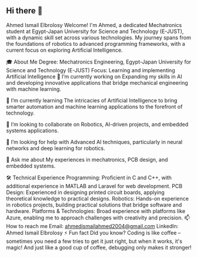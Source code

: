## Hi there 👋

Ahmed Ismail Elbrolosy
Welcome! I'm Ahmed, a dedicated Mechatronics student at Egypt-Japan University for Science and Technology (E-JUST), with a dynamic skill set across various technologies. My journey spans from the foundations of robotics to advanced programming frameworks, with a current focus on exploring Artificial Intelligence.

🎓 About Me
Degree: Mechatronics Engineering, Egypt-Japan University for Science and Technology (E-JUST)
Focus: Learning and implementing Artificial Intelligence
🔭 I’m currently working on
Expanding my skills in AI and developing innovative applications that bridge mechanical engineering with machine learning.

🌱 I’m currently learning
The intricacies of Artificial Intelligence to bring smarter automation and machine learning applications to the forefront of technology.

👯 I’m looking to collaborate on
Robotics, AI-driven projects, and embedded systems applications.

🤔 I’m looking for help with
Advanced AI techniques, particularly in neural networks and deep learning for robotics.

💬 Ask me about
My experiences in mechatronics, PCB design, and embedded systems.

🛠 Technical Experience
Programming: Proficient in C and C++, with additional experience in MATLAB and Laravel for web development.
PCB Design: Experienced in designing printed circuit boards, applying theoretical knowledge to practical designs.
Robotics: Hands-on experience in robotics projects, building practical solutions that bridge software and hardware.
Platforms & Technologies: Broad experience with platforms like Azure, enabling me to approach challenges with creativity and precision.
📫 How to reach me
Email: ahmedismailahmed2004@gmail.com
LinkedIn: Ahmed Ismail Elbrolosy
⚡ Fun fact
Did you know? Coding is like coffee – sometimes you need a few tries to get it just right, but when it works, it's magic! And just like a good cup of coffee, debugging only makes it stronger!
